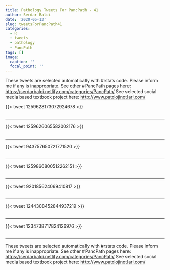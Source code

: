 ```yaml
---
title: Pathology Tweets For PancPath - 41
author: Serdar Balci
date: '2020-05-13'
slug: tweetsForPancPath41
categories:
  - R
  - tweets
  - pathology
  - PancPath
tags: []
image:
  caption: ''
  focal_point: ''
---
```



These tweets are selected automatically with #rstats code. Please inform me if any is inappropriate.
See other #PancPath pages here: https://serdarbalci.netlify.com/categories/PancPath/ 
See selected social media based textbook project here: http://www.patolojinotlari.com/

{{< tweet 1259628173072924678 >}}
<br>
<br>
<hr>
{{< tweet 1259626065582002176 >}}
<br>
<br>
<hr>
{{< tweet 943757650721771520 >}}
<br>
<br>
<hr>
{{< tweet 1259866800512262151 >}}
<br>
<br>
<hr>
{{< tweet 920185624069410817 >}}
<br>
<br>
<hr>
{{< tweet 1244308452844937219 >}}
<br>
<br>
<hr>
{{< tweet 1234738717824126976 >}}
<br>
<br>
<hr>


These tweets are selected automatically with #rstats code. Please inform me if any is inappropriate.
See other #PancPath pages here: https://serdarbalci.netlify.com/categories/PancPath/ 
See selected social media based textbook project here: http://www.patolojinotlari.com/
